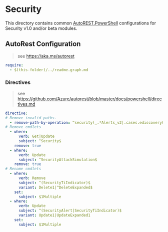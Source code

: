 # Security

This directory contains common [AutoREST.PowerShell](https://github.com/Azure/autorest.powershell) configurations for Security v1.0 and/or beta modules.

## AutoRest Configuration

> see <https://aka.ms/autorest>

``` yaml
require:
  - $(this-folder)/../readme.graph.md
```

### Directives

> see https://github.com/Azure/autorest/blob/master/docs/powershell/directives.md

``` yaml
directive:
# Remove invalid paths.
  - remove-path-by-operation: ^security(_.*Alerts_v2|.cases.ediscoveryCases.noncustodialDataSources_.*DataSource)$
# Remove cmdlets
  - where:
      verb: Get|Update
      subject: ^Security$
    remove: true
  - where:
      verb: Update
      subject: ^SecurityAttackSimulation$
    remove: true
# Rename cmdlets
  - where:
      verb: Remove
      subject: ^(SecurityTiIndicator)$
      variant: Delete1|^DeleteExpanded$
    set:
      subject: $1Multiple
  - where:
      verb: Update
      subject: ^(SecurityAlert|SecurityTiIndicator)$
      variant: Update1|UpdateExpanded1
    set:
      subject: $1Multiple
```
